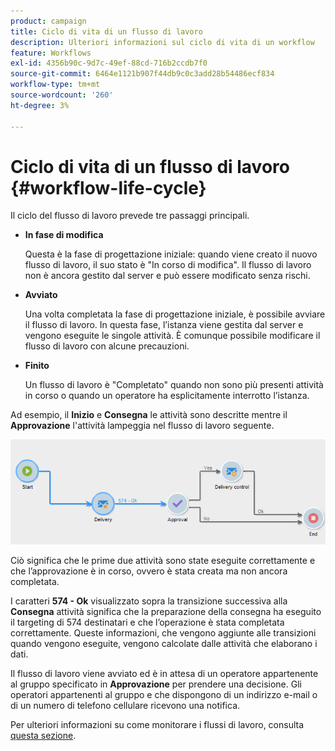 ```yaml
---
product: campaign
title: Ciclo di vita di un flusso di lavoro
description: Ulteriori informazioni sul ciclo di vita di un workflow
feature: Workflows
exl-id: 4356b90c-9d7c-49ef-88cd-716b2ccdb7f0
source-git-commit: 6464e1121b907f44db9c0c3add28b54486ecf834
workflow-type: tm+mt
source-wordcount: '260'
ht-degree: 3%

---
```


# Ciclo di vita di un flusso di lavoro {#workflow-life-cycle}



Il ciclo del flusso di lavoro prevede tre passaggi principali.

* **In fase di modifica**

  Questa è la fase di progettazione iniziale: quando viene creato il nuovo flusso di lavoro, il suo stato è &quot;In corso di modifica&quot;. Il flusso di lavoro non è ancora gestito dal server e può essere modificato senza rischi.

* **Avviato**

  Una volta completata la fase di progettazione iniziale, è possibile avviare il flusso di lavoro. In questa fase, l’istanza viene gestita dal server e vengono eseguite le singole attività. È comunque possibile modificare il flusso di lavoro con alcune precauzioni.

* **Finito**

  Un flusso di lavoro è &quot;Completato&quot; quando non sono più presenti attività in corso o quando un operatore ha esplicitamente interrotto l’istanza.

Ad esempio, il **Inizio** e **Consegna** le attività sono descritte mentre il **Approvazione** l&#39;attività lampeggia nel flusso di lavoro seguente.

![](assets/new-workflow-6.png)

Ciò significa che le prime due attività sono state eseguite correttamente e che l’approvazione è in corso, ovvero è stata creata ma non ancora completata.

I caratteri **574 - Ok** visualizzato sopra la transizione successiva alla **Consegna** attività significa che la preparazione della consegna ha eseguito il targeting di 574 destinatari e che l’operazione è stata completata correttamente. Queste informazioni, che vengono aggiunte alle transizioni quando vengono eseguite, vengono calcolate dalle attività che elaborano i dati.

Il flusso di lavoro viene avviato ed è in attesa di un operatore appartenente al gruppo specificato in **Approvazione** per prendere una decisione. Gli operatori appartenenti al gruppo e che dispongono di un indirizzo e-mail o di un numero di telefono cellulare ricevono una notifica.

Per ulteriori informazioni su come monitorare i flussi di lavoro, consulta [questa sezione](monitor-workflow-execution.md).
